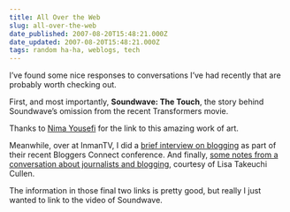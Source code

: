 ```yaml
---
title: All Over the Web
slug: all-over-the-web
date_published: 2007-08-20T15:48:21.000Z
date_updated: 2007-08-20T15:48:21.000Z
tags: random ha-ha, weblogs, tech
---
```


I’ve found some nice responses to conversations I’ve had recently that are probably worth checking out.

First, and most importantly, **Soundwave: The Touch**, the story behind Soundwave’s omission from the recent Transformers movie.

Thanks to [Nima Yousefi](http://equinox-of-insanity.com/2007/08/soundwave-the-mp3-player/) for the link to this amazing work of art.

Meanwhile, over at InmanTV, I did a [brief interview on blogging](http://www.inmantv.com/?p=64) as part of their recent Bloggers Connect conference. And finally, [some notes from a conversation about journalists and blogging](http://time-blog.com/work_in_progress/2007/08/notes_from_times_blogging_tuto.html?xid=rss-wip), courtesy of Lisa Takeuchi Cullen.

The information in those final two links is pretty good, but really I just wanted to link to the video of Soundwave.
